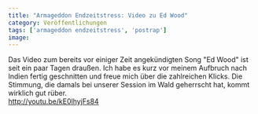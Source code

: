 ```yaml
---
title: "Armageddon Endzeitstress: Video zu Ed Wood"
category: Veröffentlichungen
tags: ['armageddon endzeitstress', 'postrap']
image: 
---
```


Das Video zum bereits vor einiger Zeit angekündigten Song "Ed Wood" ist seit ein paar Tagen draußen. Ich habe es kurz vor meinem Aufbruch nach Indien fertig geschnitten und freue mich über die zahlreichen Klicks. Die Stimmung, die damals bei unserer Session im Wald geherrscht hat, kommt wirklich gut rüber.  
<http://youtu.be/kE0lhyjFs84>